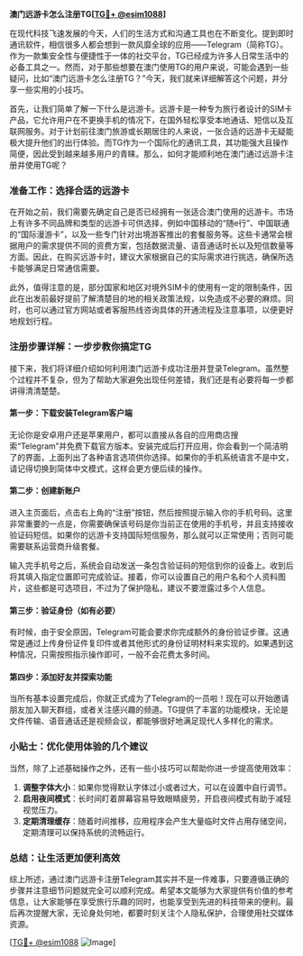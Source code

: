 **澳门远游卡怎么注册TG[[TG💪+ @esim1088](https://t.me/s/esim1088)]**

在现代科技飞速发展的今天，人们的生活方式和沟通工具也在不断变化。提到即时通讯软件，相信很多人都会想到一款风靡全球的应用——Telegram（简称TG）。作为一款集安全性与便捷性于一体的社交平台，TG已经成为许多人日常生活中的必备工具之一。然而，对于那些想要在澳门使用TG的用户来说，可能会遇到一些疑问，比如“澳门远游卡怎么注册TG？”今天，我们就来详细解答这个问题，并分享一些实用的小技巧。

首先，让我们简单了解一下什么是远游卡。远游卡是一种专为旅行者设计的SIM卡产品，它允许用户在不更换手机的情况下，在国外轻松享受本地通话、短信以及互联网服务。对于计划前往澳门旅游或长期居住的人来说，一张合适的远游卡无疑能极大提升他们的出行体验。而TG作为一个国际化的通讯工具，其功能强大且操作简便，因此受到越来越多用户的青睐。那么，如何才能顺利地在澳门通过远游卡注册并使用TG呢？

### **准备工作：选择合适的远游卡**

在开始之前，我们需要先确定自己是否已经拥有一张适合澳门使用的远游卡。市场上有许多不同品牌和类型的远游卡可供选择，例如中国移动的“随e行”、中国联通的“国际漫游卡”，以及一些专门针对出境游客推出的套餐服务等。这些卡通常会根据用户的需求提供不同的资费方案，包括数据流量、语音通话时长以及短信数量等方面。因此，在购买远游卡时，建议大家根据自己的实际需求进行挑选，确保所选卡能够满足日常通信需要。

此外，值得注意的是，部分国家和地区对境外SIM卡的使用有一定的限制条件，因此在出发前最好提前了解清楚目的地的相关政策法规，以免造成不必要的麻烦。同时，也可以通过官方网站或者客服热线咨询具体的开通流程及注意事项，以便更好地规划行程。

### **注册步骤详解：一步步教你搞定TG**

接下来，我们将详细介绍如何利用澳门远游卡成功注册并登录Telegram。虽然整个过程并不复杂，但为了帮助大家避免出现任何差错，我们还是有必要将每一步都讲得清清楚楚。

#### **第一步：下载安装Telegram客户端**
无论你是安卓用户还是苹果用户，都可以直接从各自的应用商店搜索“Telegram”并免费下载官方版本。安装完成后打开应用，你会看到一个简洁明了的界面，上面列出了各种语言选项供你选择。如果你的手机系统语言不是中文，请记得切换到简体中文模式，这样会更方便后续的操作。

#### **第二步：创建新账户**
进入主页面后，点击右上角的“注册”按钮，然后按照提示输入你的手机号码。这里非常重要的一点是，你需要确保该号码是你当前正在使用的手机号，并且支持接收验证码短信。如果你的远游卡支持国际短信服务，那么就可以正常使用；否则可能需要联系运营商升级套餐。

输入完手机号之后，系统会自动发送一条包含验证码的短信到你的设备上。收到后将其填入指定位置即可完成验证。接着，你可以设置自己的用户名和个人资料图片，这些都是可选项目，不过为了保护隐私，建议不要泄露过多个人信息。

#### **第三步：验证身份（如有必要）**
有时候，由于安全原因，Telegram可能会要求你完成额外的身份验证步骤。这通常是通过上传身份证件复印件或者其他形式的身份证明材料来实现的。如果遇到这种情况，只需按照指示操作即可，一般不会花费太多时间。

#### **第四步：添加好友并探索功能**
当所有基本设置完成后，你就正式成为了Telegram的一员啦！现在可以开始邀请朋友加入聊天群组，或者关注感兴趣的频道。TG提供了丰富的功能模块，无论是文件传输、语音通话还是视频会议，都能够很好地满足现代人多样化的需求。

### **小贴士：优化使用体验的几个建议**

当然，除了上述基础操作之外，还有一些小技巧可以帮助你进一步提高使用效率：

1. **调整字体大小**：如果你觉得默认字体过小或者过大，可以在设置中自行调节。
2. **启用夜间模式**：长时间盯着屏幕容易导致眼睛疲劳，开启夜间模式有助于减轻视觉压力。
3. **定期清理缓存**：随着时间推移，应用程序会产生大量临时文件占用存储空间，定期清理可以保持系统的流畅运行。

### **总结：让生活更加便利高效**

综上所述，通过澳门远游卡注册Telegram其实并不是一件难事，只要遵循正确的步骤并注意细节问题就完全可以顺利完成。希望本文能够为大家提供有价值的参考信息，让大家能够在享受旅行乐趣的同时，也能享受到先进的科技带来的便利。最后再次提醒大家，无论身处何地，都要时刻关注个人隐私保护，合理使用社交媒体资源。

[[TG💪+ @esim1088](https://t.me/s/esim1088) ![Image](https://i.postimg.cc/4NQfJmqS/Snipaste-2025-05-13-00-14-12.png)]